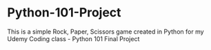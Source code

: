 # Python-101-Project
This is a simple Rock, Paper, Scissors game created in Python for my Udemy Coding class - Python 101 Final Project
